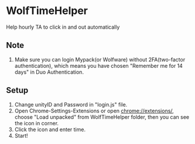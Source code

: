 # WolfTimeHelper
Help hourly TA to click in and out automatically

## Note
1. Make sure you can login Mypack(or Wolfware) without 2FA(two-factor authentication), which means you have chosen "Remember me for 14 days" in Duo Authentication.

## Setup
1. Change unityID and Password in "login.js" file.
2. Open Chrome-Settings-Extensions or open [chrome://extensions/](chrome://extensions/), choose "Load unpacked" from WolfTimeHelper folder, then you can see the icon in corner.
3. Click the icon and enter time.
4. Start!
